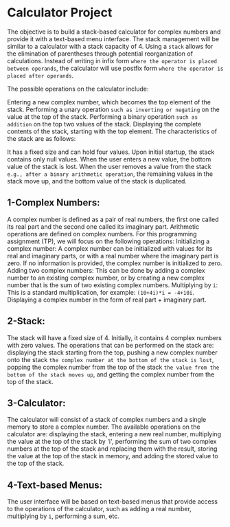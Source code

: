 # Calculator Project

The objective is to build a stack-based calculator for complex numbers and provide it with a text-based menu interface. The stack management will be similar to a calculator with a stack capacity of 4.
Using a `stack` allows for the elimination of parentheses through potential reorganization of calculations. Instead of writing in infix form `where the operator is placed between operands`, the calculator will use postfix form `where the operator is placed after operands`.

The possible operations on the calculator include:

Entering a new complex number, which becomes the top element of the stack.
Performing a unary operation `such as inverting or negating` on the value at the top of the stack.
Performing a binary operation `such as addition` on the top two values of the stack.
Displaying the complete contents of the stack, starting with the top element.
The characteristics of the stack are as follows:

It has a fixed size and can hold four values.
Upon initial startup, the stack contains only null values.
When the user enters a new value, the bottom value of the stack is lost.
When the user removes a value from the stack `e.g., after a binary arithmetic operation`, the remaining values in the stack move up, and the bottom value of the stack is duplicated.


## 1-Complex Numbers:
A complex number is defined as a pair of real numbers, the first one called its real part and the second one called its imaginary part. Arithmetic operations are defined on complex numbers. For this programming assignment (TP), we will focus on the following operations:
Initializing a complex number: A complex number can be initialized with values for its real and imaginary parts, or with a real number where the imaginary part is zero. If no information is provided, the complex number is initialized to zero.
Adding two complex numbers: This can be done by adding a complex number to an existing complex number, or by creating a new complex number that is the sum of two existing complex numbers.
Multiplying by `i`: This is a standard multiplication, for example: `(10+4i)*i = -4+10i`.
Displaying a complex number in the form of real part + imaginary part.

## 2-Stack:
The stack will have a fixed size of 4.
Initially, it contains 4 complex numbers with zero values. The operations that can be performed on the stack are: displaying the stack starting from the top, pushing a new complex number onto the stack `the complex number at the bottom of the stack is lost`, popping the complex number from the top of the stack `the value from the bottom of the stack moves up`, and getting the complex number from the top of the stack.

## 3-Calculator:
The calculator will consist of a stack of complex numbers and a single memory to store a complex number. The available operations on the calculator are: displaying the stack, entering a new real number, multiplying the value at the top of the stack by 'i', performing the sum of two complex numbers at the top of the stack and replacing them with the result, storing the value at the top of the stack in memory, and adding the stored value to the top of the stack.

## 4-Text-based Menus:
The user interface will be based on text-based menus that provide access to the operations of the calculator, such as adding a real number, multiplying by `i`, performing a sum, etc.